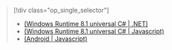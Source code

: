 > [!div class="op_single_selector"]
>- [(Windows Runtime 8.1 universal C# | .NET)](../articles/mobile-services/mobile-services-dotnet-backend-windows-universal-dotnet-upload-data-blob-storage.md)
>- [(Windows Runtime 8.1 universal C# | Javascript)](../articles/mobile-services/mobile-services-javascript-backend-windows-universal-dotnet-upload-data-blob-storage.md)
>- [(Android | Javascript)](../articles/mobile-services/mobile-services-android-upload-data-blob-storage.md)

<!---HONumber=82-->